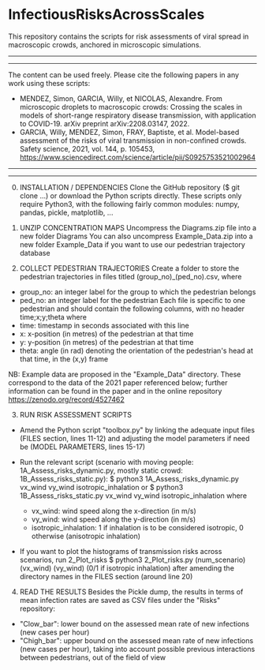# InfectiousRisksAcrossScales
This repository contains the scripts for risk assessments of viral spread in macroscopic crowds, anchored in microscopic simulations.
******************************************************
******************************************************
The content can be used freely. Please cite the following papers in any work using these scripts:
* MENDEZ, Simon, GARCIA, Willy, et NICOLAS, Alexandre. From microscopic droplets to macroscopic crowds: Crossing the scales in models of short-range respiratory disease transmission, with application to COVID-19. arXiv preprint arXiv:2208.03147, 2022.
* GARCIA, Willy, MENDEZ, Simon, FRAY, Baptiste, et al. Model-based assessment of the risks of viral transmission in non-confined crowds. Safety science, 2021, vol. 144, p. 105453, https://www.sciencedirect.com/science/article/pii/S0925753521002964
******************************************************
******************************************************

0) INSTALLATION / DEPENDENCIES
Clone the GitHub repository ($ git clone ...) or download the Python scripts directly.
These scripts only require Python3, with the following fairly common modules: numpy, pandas, pickle, matplotlib, ...

1) UNZIP CONCENTRATION MAPS
 Uncompress the Diagrams.zip file into a new folder Diagrams
 You can also uncompress Example_Data.zip into a new folder Example_Data if you want to use our pedestrian trajectory database

2) COLLECT PEDESTRIAN TRAJECTORIES
Create a folder to store the pedestrian trajectories in files titled (group_no)_(ped_no).csv, where
* group_no: an integer label for the group to which the pedestrian belongs 
* ped_no: an integer label for the pedestrian 
	Each file is specific to one pedestrian and should contain the following columns, with no header
time;x;y;theta
	where
* time: timestamp in seconds associated with this line
* x: x-position (in metres) of the pedestrian at that time
* y: y-position (in metres) of the pedestrian at that time
* theta: angle (in rad) denoting the orientation of the pedestrian's head at that time, in the (x,y) frame

NB: Example data are proposed in the "Example_Data" directory. These correspond to the data of the 2021 paper referenced below; further information can be found in the paper and in the online repository https://zenodo.org/record/4527462

3) RUN RISK ASSESSMENT SCRIPTS
* Amend the Python script "toolbox.py" by linking the adequate input files (FILES section, lines 11-12) and adjusting the model parameters if need be (MODEL PARAMETERS, lines 15-17)
* Run the relevant script (scenario with moving people: 1A_Assess_risks_dynamic.py, mostly static crowd: 1B_Assess_risks_static.py):
$ python3 1A_Assess_risks_dynamic.py vx_wind vy_wind isotropic_inhalation
or
$ python3 1B_Assess_risks_static.py vx_wind vy_wind isotropic_inhalation
	where
	* vx_wind: wind speed along the x-direction (in m/s)
	* vy_wind: wind speed along the y-direction (in m/s)
	* isotropic_inhalation: 1 if inhalation is to be considered isotropic, 0 otherwise (anisotropic inhalation)

* If you want to plot the histograms of transmission risks across scenarios, run 2_Plot_risks
$ python3 2_Plot_risks.py (num_scenario) (vx_wind) (vy_wind) (0/1 if isotropic inhalation)
after amending the directory names in the FILES section (around line 20)

4) READ THE RESULTS
Besides the Pickle dump, the results in terms of mean infection rates are saved as CSV files under the "Risks" repository: 
* "Clow_bar": lower bound on the assessed mean rate of new infections (new cases per hour)
* "Chigh_bar": upper bound on the assessed mean rate of new infections (new cases per hour), taking into account possible previous interactions between pedestrians, out of the field of view


